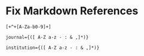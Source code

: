 # Fix Markdown References
```
[+^+[A-Za-b0-9]+]
```
```
journal={([ A-Z a-z - : & ,]*)}
```
```
institution={([ A-Z a-z - : & ,]*)}
```
